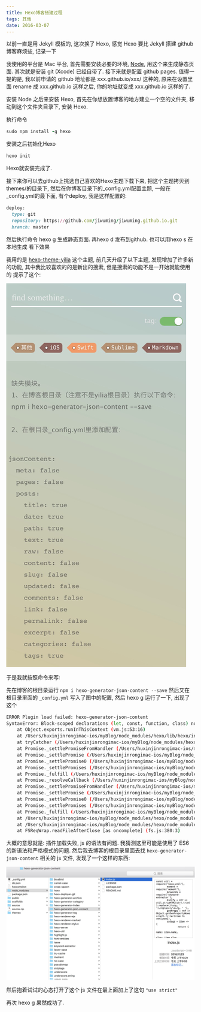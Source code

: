 ```yaml
---
title: Hexo博客搭建过程
tags: 其他
date: 2016-03-07
---
```

以前一直是用 Jekyll 模板的, 这次换了 Hexo, 感觉 Hexo 要比 Jekyll 搭建 github 博客麻烦些, 记录一下

我使用的平台是 Mac 平台, 首先需要安装必要的环境, [Node](https://nodejs.org/en/), 用这个来生成静态页面. 其次就是安装 git (Xcode) 已经自带了. 接下来就是配置 github pages. 值得一提的是, 我以前申请的 github 地址都是 xxx.github.io/xxx/ 这种的, 原来在设置里面 rename 成 xxx.github.io 这样之后, 你的地址就变成 xxx.github.io 这样的了.

安装 Node 之后来安装 Hexo, 首先在你想放置博客的地方建立一个空的文件夹, 移动到这个文件夹目录下, 安装 Hexo.
<!-- more -->

执行命令
``` ruby
sudo npm install -g hexo
```
安装之后初始化Hexo
``` ruby
hexo init
```
Hexo就安装完成了. 

接下来你可以去github上挑选自己喜欢的Hexo主题下载下来, 把这个主题拷贝到themes/的目录下, 然后在你博客目录下的_config.yml配置主题, 一般在_config.yml的最下面, 有个deploy, 我是这样配置的: 
``` ruby
deploy:
  type: git
  repository: https://github.com/jiwuming/jiwuming.github.io.git
  branch: master
```
然后执行命令 hexo g 生成静态页面. 再hexo d 发布到github.
也可以用hexo s 在本地生成 看下效果

我用的是 [hexo-theme-yilia](https://github.com/litten/hexo-theme-yilia) 这个主题, 前几天升级了以下主题, 发现增加了许多新的功能, 其中我比较喜欢的的是新出的搜索, 但是搜索的功能不是一开始就能使用的 提示了这个:

![](/img/searchCannotWork.png)

于是我就按照命令来写:

先在博客的根目录运行 `npm i hexo-generator-json-content --save` 然后又在根目录里面的 `_config.yml` 写入了图中的配置, 然后 hexo g 运行了一下, 出现了这个

```bash
ERROR Plugin load failed: hexo-generator-json-content
SyntaxError: Block-scoped declarations (let, const, function, class) not yet supported outside strict mode
    at Object.exports.runInThisContext (vm.js:53:16)
    at /Users/huxinjinrongimac-ios/myBlog/node_modules/hexo/lib/hexo/index.js:227:17
    at tryCatcher (/Users/huxinjinrongimac-ios/myBlog/node_modules/hexo/node_modules/bluebird/js/release/util.js:16:23)
    at Promise._settlePromiseFromHandler (/Users/huxinjinrongimac-ios/myBlog/node_modules/hexo/node_modules/bluebird/js/release/promise.js:502:31)
    at Promise._settlePromise (/Users/huxinjinrongimac-ios/myBlog/node_modules/hexo/node_modules/bluebird/js/release/promise.js:559:18)
    at Promise._settlePromise0 (/Users/huxinjinrongimac-ios/myBlog/node_modules/hexo/node_modules/bluebird/js/release/promise.js:604:10)
    at Promise._settlePromises (/Users/huxinjinrongimac-ios/myBlog/node_modules/hexo/node_modules/bluebird/js/release/promise.js:683:18)
    at Promise._fulfill (/Users/huxinjinrongimac-ios/myBlog/node_modules/hexo/node_modules/bluebird/js/release/promise.js:628:18)
    at Promise._resolveCallback (/Users/huxinjinrongimac-ios/myBlog/node_modules/hexo/node_modules/bluebird/js/release/promise.js:423:57)
    at Promise._settlePromiseFromHandler (/Users/huxinjinrongimac-ios/myBlog/node_modules/hexo/node_modules/bluebird/js/release/promise.js:514:17)
    at Promise._settlePromise (/Users/huxinjinrongimac-ios/myBlog/node_modules/hexo/node_modules/bluebird/js/release/promise.js:559:18)
    at Promise._settlePromise0 (/Users/huxinjinrongimac-ios/myBlog/node_modules/hexo/node_modules/bluebird/js/release/promise.js:604:10)
    at Promise._settlePromises (/Users/huxinjinrongimac-ios/myBlog/node_modules/hexo/node_modules/bluebird/js/release/promise.js:683:18)
    at Promise._fulfill (/Users/huxinjinrongimac-ios/myBlog/node_modules/hexo/node_modules/bluebird/js/release/promise.js:628:18)
    at /Users/huxinjinrongimac-ios/myBlog/node_modules/hexo/node_modules/bluebird/js/release/nodeback.js:42:21
    at /Users/huxinjinrongimac-ios/myBlog/node_modules/hexo/node_modules/hexo-fs/node_modules/graceful-fs/graceful-fs.js:78:16
    at FSReqWrap.readFileAfterClose [as oncomplete] (fs.js:380:3)
```
大概的意思就是: 插件加载失败, js 的语法有问题. 我猜测这里可能是使用了 ES6 的新语法和严格模式的问题. 然后我去博客的根目录里面去找 `hexo-generator-json-content` 相关的 js 文件, 发现了一个这样的东西:

![](/img/hexoplugindir.png)

然后抱着试试的心态打开了这个 js 文件在最上面加上了这句 `"use strict"`

再次 hexo g 果然成功了.